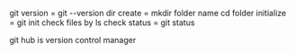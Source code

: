git version = git --version
dir create = mkdir folder name
cd folder
initialize = git init
check files by ls
check status = git status

git hub is version control manager 
